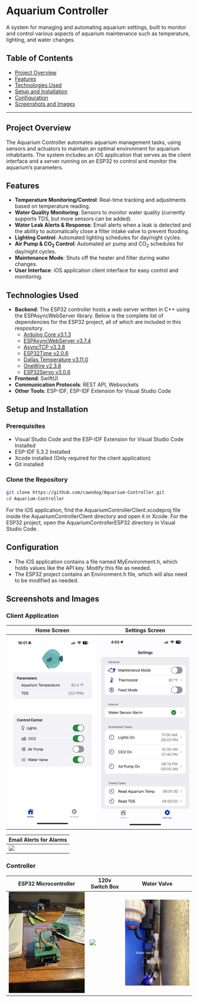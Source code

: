 # Aquarium Controller

A system for managing and automating aquarium settings, built to monitor and control various aspects of aquarium maintenance such as temperature, lighting, and water changes. 

## Table of Contents
- [Project Overview](#project-overview)
- [Features](#features)
- [Technologies Used](#technologies-used)
- [Setup and Installation](#setup-and-installation)
- [Configuration](#configuration)
- [Screenshots and Images](#screenshots-and-images)

---

## Project Overview
The Aquarium Controller automates aquarium management tasks, using sensors and actuators to maintain an optimal environment for aquarium inhabitants. The system includes an iOS application that serves as the client interface and a server running on an ESP32 to control and monitor the aquarium’s parameters.

## Features
- **Temperature Monitoring/Control**: Real-time tracking and adjustments based on temperature reading.
- **Water Quality Monitoring**: Sensors to monitor water quality (currently supports TDS, but more sensors can be added).
- **Water Leak Alerts & Response**: Email alerts when a leak is detected and the ability to automatically close a filter intake valve to prevent flooding.
- **Lighting Control**: Automated lighting schedules for day/night cycles.
- **Air Pump & CO<sub>2</sub> Control**: Automated air pump and CO<sub>2</sub> schedules for day/night cycles.
- **Maintenance Mode**: Shuts off the heater and filter during water changes.
- **User Interface**: iOS application client interface for easy control and monitoring.


## Technologies Used
- **Backend**: The ESP32 controller hosts a web server written in C++ using the ESPAsyncWebServer library. Below is the complete list of dependencies for the ESP32 project, all of which are included in this respository.
  - <a href="https://github.com/espressif/arduino-esp32/releases/tag/3.1.3" target="_blank" rel="noopener noreferrer">Arduino Core v3.1.3</a>
  - <a href="https://github.com/ESP32Async/ESPAsyncWebServer/releases/tag/v3.7.4" target="_blank" rel="noopener noreferrer">ESPAsyncWebServer v3.7.4</a>
  - <a href="https://github.com/ESP32Async/AsyncTCP/releases/tag/v3.3.8" target="_blank" rel="noopener noreferrer">AsyncTCP v3.3.8</a>
  - <a href="https://github.com/fbiego/ESP32Time/releases/tag/2.0.6" target="_blank" rel="noopener noreferrer">ESP32Time v2.0.6</a>
  - <a href="https://github.com/milesburton/Arduino-Temperature-Control-Library" target="_blank" rel="noopener noreferrer">Dallas Temperature v3.11.0</a>
  - <a href="https://github.com/PaulStoffregen/OneWire/releases/tag/v2.3.8" target="_blank" rel="noopener noreferrer">OneWire v2.3.8</a>
  - <a href="https://github.com/madhephaestus/ESP32Servo/releases/tag/3.0.6" target="_blank" rel="noopener noreferrer">ESP32Servo v3.0.6</a>
- **Frontend**: SwiftUI
- **Communication Protocols**: REST API, Websockets
- **Other Tools**: ESP-IDF, ESP-IDF Extension for Visual Studio Code

## Setup and Installation
### Prerequisites
- Visual Studio Code and the ESP-IDF Extension for Visual Studio Code Installed
- ESP-IDF 5.3.2 Installed
- Xcode installed (Only required for the client application)
- Git installed

### Clone the Repository
```bash
git clone https://github.com/cawndog/Aquarium-Controller.git
cd Aquarium-Controller
```
For the iOS application, find the AquariumControllerClient.xcodeproj file inside the AquariumControllerClient directory and open it in Xcode.
For the ESP32 project, open the AquariumControllerESP32 directory in Visual Studio Code.
## Configuration
- The iOS application contains a file named MyEnvironment.h, which holds values like the API key. Modify this file as needed.
- The ESP32 project contains an Environment.h file, which will also need to be modified as needed.

## Screenshots and Images
### Client Application
<div align="center">

| Home Screen                | Settings Screen            |
|----------------------------|----------------------------|
| <img src="https://github.com/cawndog/Aquarium-Controller/blob/main/AqController%20Images/iOS%20App/Home.PNG" width="300"/> | <img src="https://github.com/cawndog/Aquarium-Controller/blob/main/AqController%20Images/iOS%20App/Settings.PNG" width="300"/> |

</div>
<div align="center">

| Email Alerts for Alarms    |
|----------------------------|
| <img src="https://github.com/cawndog/Aquarium-Controller/blob/main/AqController%20Images/iOS%20App/Email_Alerts_for_Alarms.gif" width="400"/> |

</div>

### Controller
<div align="center">

| ESP32 Microcontroller      | 120v Switch Box            | Water Valve                |
|----------------------------|----------------------------|----------------------------|
| <img src="https://github.com/cawndog/Aquarium-Controller/blob/main/AqController%20Images/Controller/Controller%20Box%20Internal.jpeg" width="300"/> | <img src="https://github.com/cawndog/Aquarium-Controller/blob/main/AqController%20Images/Controller/Switch%20Box%20Internal.jpeg" width="300"/> | <img src="https://github.com/cawndog/Aquarium-Controller/blob/main/AqController%20Images/Controller/Water%20Valve.jpg" width="300"/> |

</div>
